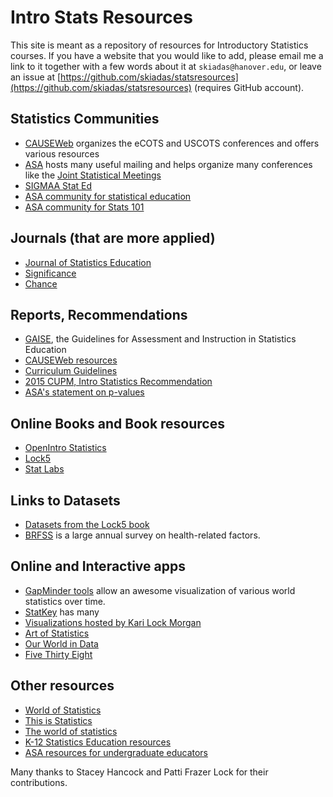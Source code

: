 # Intro Stats Resources

This site is meant as a repository of resources for Introductory Statistics courses. If you have a website that you would like to add, please email me a link to it together with a few words about it at `skiadas@hanover.edu`, or leave an issue at [https://github.com/skiadas/statsresources](https://github.com/skiadas/statsresources) (requires GitHub account).

## Statistics Communities

- [CAUSEWeb](https://www.causeweb.org) organizes the eCOTS and USCOTS conferences and offers various resources
- [ASA](http://www.amstat.org/) hosts many useful mailing and helps organize many conferences like the [Joint Statistical Meetings]()
- [SIGMAA Stat Ed](http://sigmaa.maa.org/stat-ed/)
- [ASA community for statistical education](http://community.amstat.org/statisticaleducationsection/home)
- [ASA community for Stats 101](http://community.amstat.org/stats101/home)

 
## Journals (that are more applied)

- [Journal of Statistics Education](https://ww2.amstat.org/publications/jse/)
- [Significance](https://www.significancemagazine.com/)
- [Chance](https://chance.amstat.org/)
 
## Reports, Recommendations

- [GAISE](http://www.amstat.org/asa/files/pdfs/GAISE/GaiseCollege_Full.pdf), the Guidelines for Assessment and Instruction in Statistics Education
- [CAUSEWeb resources](https://www.causeweb.org/cause/professional-development)
- [Curriculum Guidelines](http://www.amstat.org/asa/files/pdfs/EDU-guidelines2014-11-15.pdf)
- [2015 CUPM, Intro Statistics Recommendation](https://www.maa.org/sites/default/files/AppliedStatDataAnalysis.pdf)
- [ASA's statement on p-values](http://amstat.tandfonline.com/doi/pdf/10.1080/00031305.2016.1154108)

## Online Books and Book resources

- [OpenIntro Statistics](https://www.openintro.org/stat/)
- [Lock5](http://www.lock5stat.com/)
- [Stat Labs](https://www.stat.berkeley.edu/~statlabs/)

## Links to Datasets

- [Datasets from the Lock5 book](http://www.lock5stat.com/datapage.html)
- [BRFSS](https://www.cdc.gov/brfss/index.html) is a large annual survey on health-related factors.

## Online and Interactive apps

- [GapMinder tools](https://www.gapminder.org/tools/) allow an awesome visualization of various world statistics over time.
- [StatKey](http://www.lock5stat.com/StatKey/index.html) has many 
- [Visualizations hosted by Kari Lock Morgan](http://www.personal.psu.edu/klm47/visualization.htm)
- [Art of Statistics](http://www.artofstat.com/webapps.html)
- [Our World in Data](https://ourworldindata.org/)
- [Five Thirty Eight](http://fivethirtyeight.com/)


## Other resources

- [World of Statistics](http://www.worldofstatistics.org/)
- [This is Statistics](http://thisisstatistics.org/)
- [The world of statistics](http://www.amstat.org/asa/education/stew/home.aspx)
- [K-12 Statistics Education resources](http://www.amstat.org/ASA/Education/K-12-Statistics-Education-Resources.aspx)
- [ASA resources for undergraduate educators](http://www.amstat.org/asa/education/undergraduate-educators.aspx)

Many thanks to Stacey Hancock and Patti Frazer Lock for their contributions.
